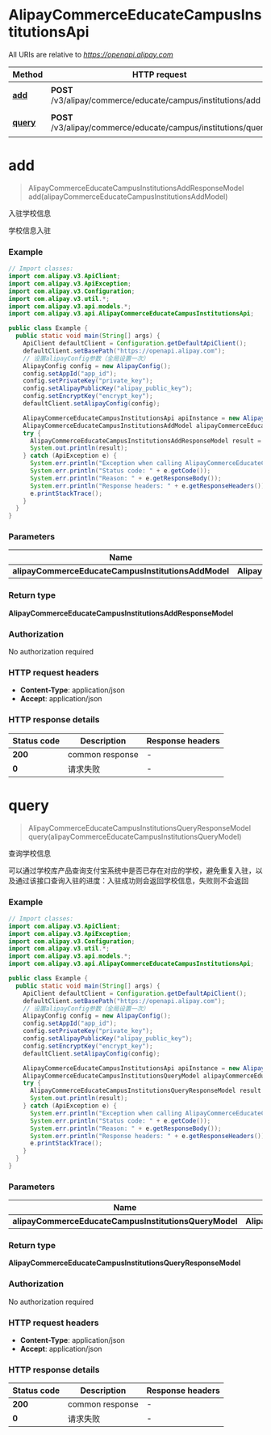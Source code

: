 # AlipayCommerceEducateCampusInstitutionsApi

All URIs are relative to *https://openapi.alipay.com*

| Method | HTTP request | Description |
|------------- | ------------- | -------------|
| [**add**](AlipayCommerceEducateCampusInstitutionsApi.md#add) | **POST** /v3/alipay/commerce/educate/campus/institutions/add | 入驻学校信息 |
| [**query**](AlipayCommerceEducateCampusInstitutionsApi.md#query) | **POST** /v3/alipay/commerce/educate/campus/institutions/query | 查询学校信息 |


<a name="add"></a>
# **add**
> AlipayCommerceEducateCampusInstitutionsAddResponseModel add(alipayCommerceEducateCampusInstitutionsAddModel)

入驻学校信息

学校信息入驻

### Example
```java
// Import classes:
import com.alipay.v3.ApiClient;
import com.alipay.v3.ApiException;
import com.alipay.v3.Configuration;
import com.alipay.v3.util.*;
import com.alipay.v3.api.models.*;
import com.alipay.v3.api.AlipayCommerceEducateCampusInstitutionsApi;

public class Example {
  public static void main(String[] args) {
    ApiClient defaultClient = Configuration.getDefaultApiClient();
    defaultClient.setBasePath("https://openapi.alipay.com");
    // 设置alipayConfig参数（全局设置一次）
    AlipayConfig config = new AlipayConfig();
    config.setAppId("app_id");
    config.setPrivateKey("private_key");
    config.setAlipayPublicKey("alipay_public_key");
    config.setEncryptKey("encrypt_key");
    defaultClient.setAlipayConfig(config);

    AlipayCommerceEducateCampusInstitutionsApi apiInstance = new AlipayCommerceEducateCampusInstitutionsApi(defaultClient);
    AlipayCommerceEducateCampusInstitutionsAddModel alipayCommerceEducateCampusInstitutionsAddModel = new AlipayCommerceEducateCampusInstitutionsAddModel(); // AlipayCommerceEducateCampusInstitutionsAddModel | 
    try {
      AlipayCommerceEducateCampusInstitutionsAddResponseModel result = apiInstance.add(alipayCommerceEducateCampusInstitutionsAddModel);
      System.out.println(result);
    } catch (ApiException e) {
      System.err.println("Exception when calling AlipayCommerceEducateCampusInstitutionsApi#add");
      System.err.println("Status code: " + e.getCode());
      System.err.println("Reason: " + e.getResponseBody());
      System.err.println("Response headers: " + e.getResponseHeaders());
      e.printStackTrace();
    }
  }
}
```

### Parameters

| Name | Type | Description  | Notes |
|------------- | ------------- | ------------- | -------------|
| **alipayCommerceEducateCampusInstitutionsAddModel** | **AlipayCommerceEducateCampusInstitutionsAddModel**|  | [optional] |

### Return type

**AlipayCommerceEducateCampusInstitutionsAddResponseModel**

### Authorization

No authorization required

### HTTP request headers

 - **Content-Type**: application/json
 - **Accept**: application/json

### HTTP response details
| Status code | Description | Response headers |
|-------------|-------------|------------------|
| **200** | common response |  -  |
| **0** | 请求失败 |  -  |

<a name="query"></a>
# **query**
> AlipayCommerceEducateCampusInstitutionsQueryResponseModel query(alipayCommerceEducateCampusInstitutionsQueryModel)

查询学校信息

可以通过学校库产品查询支付宝系统中是否已存在对应的学校，避免重复入驻，以及通过该接口查询入驻的进度：入驻成功则会返回学校信息，失败则不会返回

### Example
```java
// Import classes:
import com.alipay.v3.ApiClient;
import com.alipay.v3.ApiException;
import com.alipay.v3.Configuration;
import com.alipay.v3.util.*;
import com.alipay.v3.api.models.*;
import com.alipay.v3.api.AlipayCommerceEducateCampusInstitutionsApi;

public class Example {
  public static void main(String[] args) {
    ApiClient defaultClient = Configuration.getDefaultApiClient();
    defaultClient.setBasePath("https://openapi.alipay.com");
    // 设置alipayConfig参数（全局设置一次）
    AlipayConfig config = new AlipayConfig();
    config.setAppId("app_id");
    config.setPrivateKey("private_key");
    config.setAlipayPublicKey("alipay_public_key");
    config.setEncryptKey("encrypt_key");
    defaultClient.setAlipayConfig(config);

    AlipayCommerceEducateCampusInstitutionsApi apiInstance = new AlipayCommerceEducateCampusInstitutionsApi(defaultClient);
    AlipayCommerceEducateCampusInstitutionsQueryModel alipayCommerceEducateCampusInstitutionsQueryModel = new AlipayCommerceEducateCampusInstitutionsQueryModel(); // AlipayCommerceEducateCampusInstitutionsQueryModel | 
    try {
      AlipayCommerceEducateCampusInstitutionsQueryResponseModel result = apiInstance.query(alipayCommerceEducateCampusInstitutionsQueryModel);
      System.out.println(result);
    } catch (ApiException e) {
      System.err.println("Exception when calling AlipayCommerceEducateCampusInstitutionsApi#query");
      System.err.println("Status code: " + e.getCode());
      System.err.println("Reason: " + e.getResponseBody());
      System.err.println("Response headers: " + e.getResponseHeaders());
      e.printStackTrace();
    }
  }
}
```

### Parameters

| Name | Type | Description  | Notes |
|------------- | ------------- | ------------- | -------------|
| **alipayCommerceEducateCampusInstitutionsQueryModel** | **AlipayCommerceEducateCampusInstitutionsQueryModel**|  | [optional] |

### Return type

**AlipayCommerceEducateCampusInstitutionsQueryResponseModel**

### Authorization

No authorization required

### HTTP request headers

 - **Content-Type**: application/json
 - **Accept**: application/json

### HTTP response details
| Status code | Description | Response headers |
|-------------|-------------|------------------|
| **200** | common response |  -  |
| **0** | 请求失败 |  -  |

